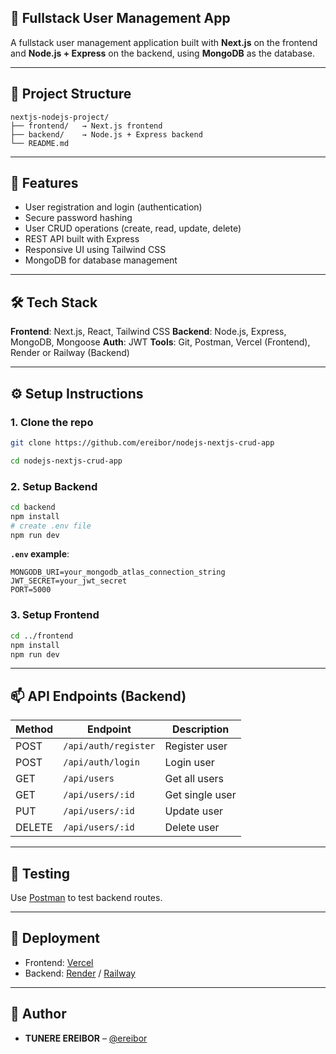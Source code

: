 ## 📘 Fullstack User Management App

A fullstack user management application built with **Next.js** on the frontend and **Node.js + Express** on the backend, using **MongoDB** as the database.

---

## 📁 Project Structure

```
nextjs-nodejs-project/
├── frontend/   → Next.js frontend
├── backend/    → Node.js + Express backend
└── README.md
```

---

## 🚀 Features

* User registration and login (authentication)
* Secure password hashing
* User CRUD operations (create, read, update, delete)
* REST API built with Express
* Responsive UI using Tailwind CSS
* MongoDB for database management

---

## 🛠️ Tech Stack

**Frontend**: Next.js, React, Tailwind CSS
**Backend**: Node.js, Express, MongoDB, Mongoose
**Auth**: JWT
**Tools**: Git, Postman, Vercel (Frontend), Render or Railway (Backend)

---

## ⚙️ Setup Instructions

### 1. Clone the repo

```bash
git clone https://github.com/ereibor/nodejs-nextjs-crud-app

cd nodejs-nextjs-crud-app

```

### 2. Setup Backend

```bash
cd backend
npm install
# create .env file
npm run dev
```

**`.env` example**:

```
MONGODB_URI=your_mongodb_atlas_connection_string
JWT_SECRET=your_jwt_secret
PORT=5000
```

### 3. Setup Frontend

```bash
cd ../frontend
npm install
npm run dev
```

---

## 📫 API Endpoints (Backend)

| Method | Endpoint             | Description   |
| ------ | -------------------- | ------------- |
| POST   | `/api/auth/register` | Register user |
| POST   | `/api/auth/login`    | Login user    |
| GET    | `/api/users`         | Get all users |
| GET    | `/api/users/:id`     | Get single user|
| PUT    | `/api/users/:id`     | Update user   |
| DELETE | `/api/users/:id`     | Delete user   |

---

## 🧪 Testing

Use [Postman](https://www.postman.com/) to test backend routes.

---

## 🔗 Deployment

* Frontend: [Vercel](https://vercel.com/)
* Backend: [Render](https://render.com/) / [Railway](https://railway.app/)

---

## 👤 Author

* **TUNERE EREIBOR** – [@ereibor](https://github.com/ereibor)
